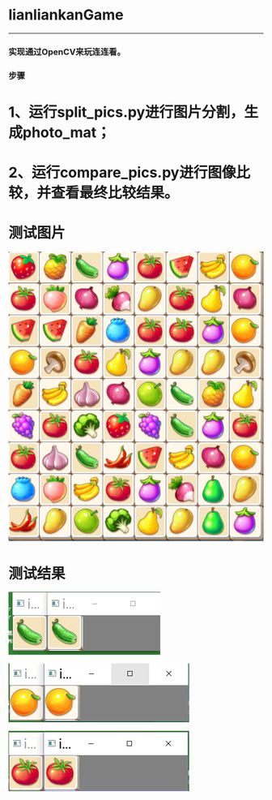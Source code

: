 # lianliankanGame
----------------------------------- 
### 实现通过OpenCV来玩连连看。
### 步骤
# 1、运行split_pics.py进行图片分割，生成photo_mat；
# 2、运行compare_pics.py进行图像比较，并查看最终比较结果。

# 测试图片 

![github](https://github.com/MrJoeyM/lianliankanGame/blob/master/img/lianliankan2.png "github")  


# 测试结果

![github](https://github.com/MrJoeyM/lianliankanGame/blob/master/img/result1.png "github")  

![github](https://github.com/MrJoeyM/lianliankanGame/blob/master/img/result2.png "github")  

![github](https://github.com/MrJoeyM/lianliankanGame/blob/master/img/result3.png "github")  
